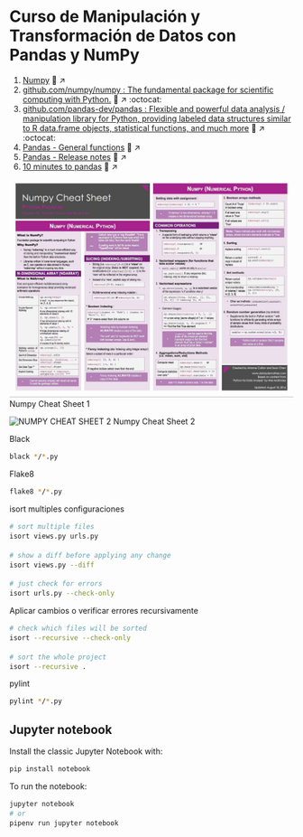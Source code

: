 # Curso de Manipulación y Transformación de Datos con Pandas y NumPy

1. [Numpy](https://numpy.org/) 🔗 ↗️
2. [github.com/numpy/numpy : The fundamental package for scientific computing with Python.](https://platzi.com/clases/2912-pandas-numpy/47974-por-que-numpy-y-pandas/) 🔗 ↗️ :octocat:
3. [github.com/pandas-dev/pandas : Flexible and powerful data analysis / manipulation library for Python, providing labeled data structures similar to R data.frame objects, statistical functions, and much more](https://github.com/pandas-dev/pandas) 🔗 ↗️ :octocat:
4. [Pandas - General functions](https://pandas.pydata.org/docs/reference/general_functions.html) 🔗 ↗️
5. [Pandas - Release notes](https://pandas.pydata.org/docs/whatsnew/index.html) 🔗 ↗️
6. [10 minutes to pandas](https://pandas.pydata.org/docs/user_guide/10min.html) 🔗 ↗️

![NUMPY CHEAT SHEET 1](./imgs/numpy_cheat_sheet_0.jpg) Numpy Cheat Sheet 1

![NUMPY CHEAT SHEET 2](./imgs/numpy_cheat_sheet_1.png) Numpy Cheat Sheet 2

Black

```bash
black */*.py
```

Flake8

```bash
flake8 */*.py
```

isort multiples configuraciones

```bash
# sort multiple files
isort views.py urls.py

# show a diff before applying any change
isort views.py --diff

# just check for errors
isort urls.py --check-only
```

Aplicar cambios o verificar errores recursivamente

```bash
# check which files will be sorted
isort --recursive --check-only

# sort the whole project
isort --recursive .
```

pylint

```bash
pylint */*.py
```

## Jupyter notebook

Install the classic Jupyter Notebook with:

```bash
pip install notebook
```

To run the notebook:

```bash
jupyter notebook
# or
pipenv run jupyter notebook
```
